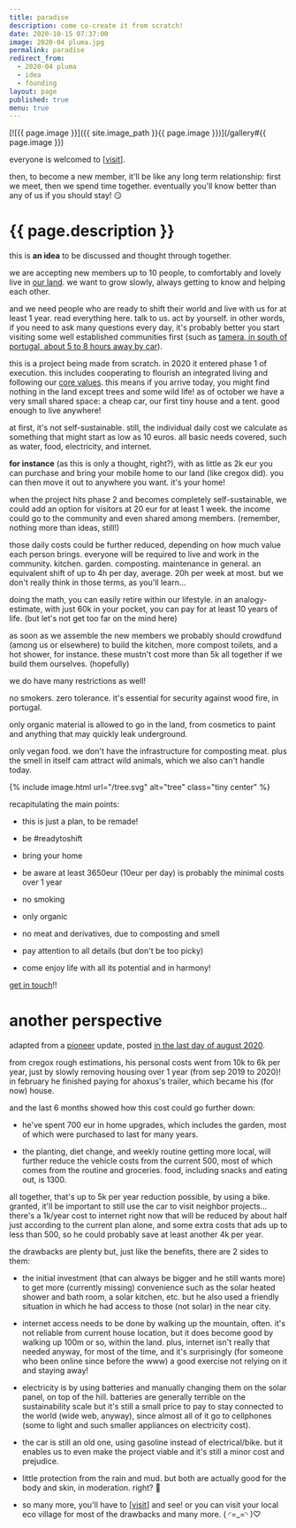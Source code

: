 ```yaml
---
title: paradise
description: come co-create it from scratch!
date: 2020-10-15 07:37:00
image: 2020-04 pluma.jpg
permalink: paradise
redirect_from:
  - 2020-04 pluma
  - idea
  - founding
layout: page
published: true
menu: true
---
```


[![{{ page.image }}]({{ site.image_path }}{{ page.image }})](/gallery#{{ page.image }})

everyone is welcomed to [[visit](/visit)].

then, to become a new member, it'll be like any long term relationship: first we meet, then we spend time together. eventually you'll know better than any of us if you should stay! 😏

# {{ page.description }}

this is **an idea** to be discussed and thought through together.

we are accepting new members up to 10 people, to comfortably and lovely live in [our land](/map). we want to grow slowly, always getting to know and helping each other.

and we need people who are ready to shift their world and live with us for at least 1 year. read everything here. talk to us. act by yourself. in other words, if you need to ask many questions every day, it's probably better you start visiting some well established communities first (such as [tamera, in south of portugal, about 5 to 8 hours away by car](/tamera)).

this is a project being made from scratch. in 2020 it entered phase 1 of execution. this includes cooperating to flourish an integrated living and following our [core values](/core). this means if you arrive today, you might find nothing in the land except trees and some wild life! as of october we have a very small shared space: a cheap car, our first tiny house and a tent. good enough to live anywhere!

at first, it's not self-sustainable. still, the individual daily cost we calculate as something that might start as low as 10 euros. all basic needs covered, such as water, food, electricity, and internet.

**for instance** (as this is only a thought, right?), with as little as 2k eur you can purchase and bring your mobile home to our land (like cregox did). you can then move it out to anywhere you want. it's your home!

when the project hits phase 2 and becomes completely self-sustainable, we could add an option for visitors at 20 eur for at least 1 week. the income could go to the community and even shared among members. (remember, nothing more than ideas, still!)

those daily costs could be further reduced, depending on how much value each person brings. everyone will be required to live and work in the community. kitchen. garden. composting. maintenance in general. an equivalent shift of up to 4h per day, average. 20h per week at most. but we don't really think in those terms, as you'll learn... 

doing the math, you can easily retire within our lifestyle. in an analogy-estimate, with just 60k in your pocket, you can pay for at least 10 years of life. (but let's not get too far on the mind here)

as soon as we assemble the new members we probably should crowdfund (among us or elsewhere) to build the kitchen, more compost toilets, and a hot shower, for instance. these mustn't cost more than 5k all together if we build them ourselves. (hopefully)

we do have many restrictions as well!

no smokers. zero tolerance. it's essential for security against wood fire, in portugal.

only organic material is allowed to go in the land, from cosmetics to paint and anything that may quickly leak underground.

only vegan food. we don't have the infrastructure for composting meat. plus the smell in itself cam attract wild animals, which we also can't handle today.

{% include image.html url="/tree.svg" alt="tree" class="tiny center" %}

recapitulating the main points:

- this is just a plan, to be remade!

- be #readytoshift

- bring your home

- be aware at least 3650eur (10eur per day) is probably the minimal costs over 1 year

- no smoking

- only organic

- no meat and derivatives, due to composting and smell

- pay attention to all details (but don't be too picky)

- come enjoy life with all its potential and in harmony!

[get in touch](/contact)!!

# another perspective

adapted from a [pioneer](/pioneer) update, posted [in the last day of august 2020](https://frontier.pioneer.app/posts/979a716f-cregox-ahoxus-org-progress-update-august-31st-2020).

from cregox rough estimations, his personal costs went from 10k to 6k per year, just by slowly removing housing over 1 year (from sep 2019 to 2020)! in february he finished paying for ahoxus's trailer, which became his (for now) house.

and the last 6 months showed how this cost could go further down:

- he've spent 700 eur in home upgrades, which includes the garden, most of which were purchased to last for many years.

- the planting, diet change, and weekly routine getting more local, will further reduce the vehicle costs from the current 500, most of which comes from the routine and groceries. food, including snacks and eating out, is 1300.

all together, that's up to 5k per year reduction possible, by using a bike. granted, it'll be important to still use the car to visit neighbor projects... there's a 1k/year cost to internet right now that will be reduced by about half just according to the current plan alone, and some extra costs that ads up to less than 500, so he could probably save at least another 4k per year.

the drawbacks are plenty but, just like the benefits, there are 2 sides to them:

- the initial investment (that can always be bigger and he still wants more) to get more (currently missing) convenience such as the solar heated shower and bath room, a solar kitchen, etc. but he also used a friendly situation in which he had access to those (not solar) in the near city.

- internet access needs to be done by walking up the mountain, often. it's not reliable from current house location, but it does become good by walking up 100m or so, within the land. plus, internet isn't really that needed anyway, for most of the time, and it's surprisingly (for someone who been online since before the www) a good exercise not relying on it and staying away!

- electricity is by using batteries and manually changing them on the solar panel, on top of the hill. batteries are generally terrible on the sustainability scale but it's still a small price to pay to stay connected to the world (wide web, anyway), since almost all of it go to cellphones (some to light and such smaller appliances on electricity cost).

- the car is still an old one, using gasoline instead of electrical/bike. but it enables us to even make the project viable and it's still a minor cost and prejudice.

- little protection from the rain and mud. but both are actually good for the body and skin, in moderation. right? 🤣

- so many more, you'll have to [[visit](/visit)] and see! or you can visit your local eco village for most of the drawbacks and many more. ( ◜=_=◝ )♡
